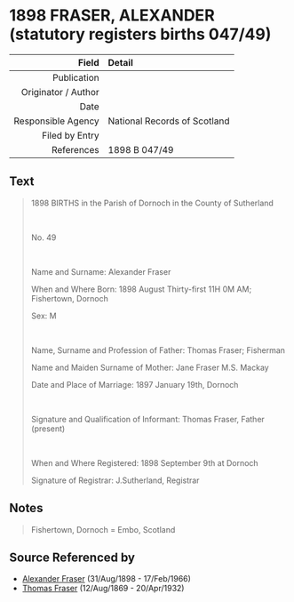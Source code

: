 ﻿---
layout: page
permalink: /sources/s70778838
---

# 1898 FRASER, ALEXANDER (statutory registers births 047/49)

Field | Detail
---:|:---
Publication | 
Originator / Author | 
Date | 
Responsible Agency | National Records of Scotland
Filed by Entry | 
References | 1898 B 047/49

## Text

> 1898 BIRTHS in the Parish of Dornoch in the County of Sutherland
>
> <br/>
>
> No. 49
>
> <br/>
>
> Name and Surname: Alexander Fraser
>
> When and Where Born: 1898 August Thirty-first 11H 0M AM; Fishertown, Dornoch
>
> Sex: M
>
> <br/>
>
> Name, Surname and Profession of Father: Thomas Fraser; Fisherman
>
> Name and Maiden Surname of Mother: Jane Fraser M.S. Mackay
>
> Date and Place of Marriage: 1897 January 19th, Dornoch
>
> <br/>
>
> Signature and Qualification of Informant: Thomas Fraser, Father (present)
>
> <br/>
>
> When and Where Registered: 1898 September 9th at Dornoch
>
> Signature of Registrar: J.Sutherland, Registrar
>

## Notes

> Fishertown, Dornoch = Embo, Scotland
>


## Source Referenced by

* [Alexander Fraser](../people/@91293396@-alexander-fraser-b1898-8-31-d1966-2-17.md) (31/Aug/1898 - 17/Feb/1966)
* [Thomas Fraser](../people/@69725432@-thomas-fraser-b1869-8-12-d1932-4-20.md) (12/Aug/1869 - 20/Apr/1932)
